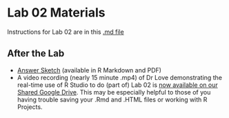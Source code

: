 # Lab 02 Materials

Instructions for Lab 02 are in this [.md file](https://github.com/THOMASELOVE/431-2020/blob/master/labs/lab02/lab02.md)

## After the Lab

- [Answer Sketch](https://github.com/THOMASELOVE/431-2020/tree/master/labs/lab02/sketch) (available in R Markdown and PDF)
- A video recording (nearly 15 minute .mp4) of Dr Love demonstrating the real-time use of R Studio to do (part of) Lab 02 is [now available on our Shared Google Drive](http://bit.ly/431-2020-Love-does-Lab02). This may be especially helpful to those of you having trouble saving your .Rmd and .HTML files or working with R Projects.
